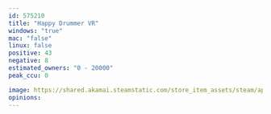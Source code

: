 ```yaml
---
id: 575210
title: "Happy Drummer VR"
windows: "true"
mac: "false"
linux: false
positive: 43
negative: 8
estimated_owners: "0 - 20000"
peak_ccu: 0

image: https://shared.akamai.steamstatic.com/store_item_assets/steam/apps/575210/header.jpg?t=1486090516
opinions:
---
```

